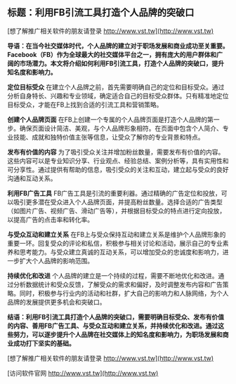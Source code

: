 ## **标题：利用FB引流工具打造个人品牌的突破口**

[想了解推广相关软件的朋友请登录 http://www.vst.tw](http://www.vst.tw)

**导语：在当今社交媒体时代，个人品牌的建立对于职场发展和商业成功至关重要。Facebook（FB）作为全球最大的社交媒体平台之一，拥有庞大的用户群体和广阔的市场潜力。本文将介绍如何利用FB引流工具，打造个人品牌的突破口，提升知名度和影响力。**

**定位目标受众**
在建立个人品牌之前，首先需要明确自己的定位和目标受众。通过分析自身特长、兴趣和专业领域，确定适合自己的目标受众群体。只有精准地定位目标受众，才能在FB上找到合适的引流工具和营销策略。

**创建个人品牌页面**
在FB上创建一个专属的个人品牌页面是打造个人品牌的第一步。确保页面设计简洁、美观，与个人品牌形象相符。在页面中包含个人简介、专业技能、成就和独特价值主张等信息，让受众了解你的专业背景和特点。

**发布有价值的内容**
为了吸引受众关注并增加粉丝数量，需要发布有价值的内容。这些内容可以是专业知识分享、行业观点、经验总结、案例分析等，具有实用性和可分享性。通过提供有帮助的信息，吸引受众的关注和互动，建立起与受众的良好沟通和互动关系。

**利用FB广告工具**
FB广告工具是引流的重要利器。通过精确的广告定位和投放，可以吸引更多潜在受众进入个人品牌页面，并提高粉丝数量。选择合适的广告类型（如图片广告、视频广告、滑动广告等），并根据目标受众的特点进行定向投放，以提高广告的点击率和转化率。

**与受众互动和建立关系**
在FB上与受众保持互动和建立关系是维护个人品牌形象的重要一环。回复受众的评论和私信，积极参与相关讨论和活动，展示自己的专业素养和思考能力。与受众建立真诚的互动关系，可以增加受众的忠诚度和影响力，进一步扩大个人品牌的影响范围。

**持续优化和改进**
个人品牌的建立是一个持续的过程，需要不断地优化和改进。通过分析数据统计和受众反馈，了解受众的需求和偏好，及时调整发布内容和广告策略。同时，积极参与行业内的活动和社群，扩大自己的影响力和人脉网络，为个人品牌的发展提供更多机会和突破口。

**结语：利用FB引流工具打造个人品牌的突破口，需要明确目标受众、发布有价值的内容、善用FB广告工具、与受众互动和建立关系，并持续优化和改进。通过这些努力，可以逐步提升个人品牌在社交媒体上的知名度和影响力，为职场发展和商业成功打下坚实的基础。**

[想了解推广相关软件的朋友请登录 http://www.vst.tw](http://www.vst.tw)


[访问软件官网 http://www.vst.tw](http://www.vst.tw)

